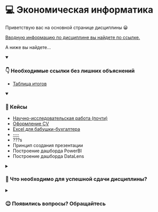 # 💻 Экономическая информатика

Приветствую вас на основной странице дисциплины 😀

[Вводную информацию по дисциплине вы найдете по ссылке.](https://docs.google.com/presentation/d/1TuVMo3OWKKdNNdHZhv9TOBOhHJwDJiJqXYxbgtkz05A/edit?usp=sharing)

А ниже вы найдете...

<details open> 
  <summary><h3>👇 Необходимые ссылки без лишних объяснений</h3></summary>
    
  * [Таблица итогов](https://docs.google.com/spreadsheets/d/1d26zwiDycBKViWpkPtwtSfdzbZC5ozoqUPd_xTEEcNM/edit?usp=sharing)

</details>

<details open> 
  <summary><h3>📝 Кейсы</h3></summary>

  * [Научно-исследовательская работа (почти)](./01_research_paper/)
  * [Оформление CV](./02_cv/README.md)
  * [Excel для бабушки-бухгалтера](./03_excel_start/)
  * [---](./04_excel_func/)
  * ???s
  * Принцип создания презентации
  * Построение дашборда PowerBI
  * Построение дашборда DataLens
  
</details>

<details> 
  <summary><h3>🏅 Что необходимо для успешной сдачи дисциплины?</h3></summary>

  Дисциплина включает в себя разбор кейсов, связанных с работой с офисным программным обеспечением.
  
  Для успешной сдачи дисциплины необходимо **выполнить 8 кейсов.**
  
  За каждое задание вы получаете балл.
  
  Баллы | Оценка
  :-- | :--
  8-7 баллов | Отлично
  6-5 балла | Хорошо
  4-3 балла | Удовлетворительно
  2-0 баллов | Неудовлетворительно
  
  К концу семестра вы получаете оценку согласно полученным баллам.
  
  * Если оценка вас устраивает, то вы ее получаете.
  
  * Если оценка вас не устраивает, то вы можете прийти на экзамен и попытаться ее повысить.
  
  Все сведения об текущей успеваемости вы можете найти по ссылке https://docs.google.com/spreadsheets/d/1d26zwiDycBKViWpkPtwtSfdzbZC5ozoqUPd_xTEEcNM/edit?usp=sharing

</details>

<details> 
  <summary><h3>😉 Появились вопросы? Обращайтесь</h3></summary>

  *Пышков Никита Игоревич,*

  *Старший преподаватель кафедры Теории и систем отраслевого управления*

  *Института отраслевого менеджмента РАНХиГС.*

  phone: +7(995)904-27-38

  telegram: [@pyshkovni](https://t.me/pyshkovni)

  email: [pyshkov-ni@ranepa.ru](mailto:pyshkov-ni@ranepa.ru)

</details>
